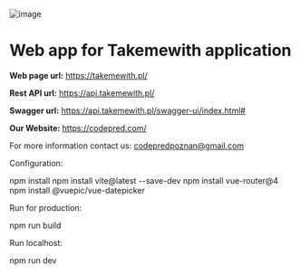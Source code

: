 ![image](https://github.com/codepred/TakeMeWith-Web/assets/104677364/b364941b-1b29-4465-9f25-586d5b6d9e54)



# Web app for Takemewith application

**Web page url:**
https://takemewith.pl/

**Rest API url:**
https://api.takemewith.pl/

**Swagger url:**
https://api.takemewith.pl/swagger-ui/index.html#


**Our Website:**
https://codepred.com/

For more information contact us:
codepredpoznan@gmail.com


Configuration:

npm install
npm install vite@latest --save-dev
npm install vue-router@4
npm install @vuepic/vue-datepicker

Run for production:

npm run build

Run localhost:

npm run dev

